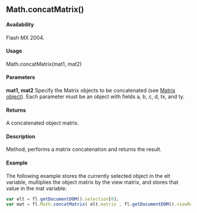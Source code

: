 ## Math.concatMatrix()

#### Availability

Flash MX 2004.

#### Usage

Math.concatMatrix(mat1, mat2)

#### Parameters

**mat1, mat2** Specify the Matrix objects to be concatenated (see [Matrix object](../Matrix_object/matrix_summary.md)). Each parameter must be an object with fields a, b, c, d, tx, and ty.

#### Returns

A concatenated object matrix.

#### Description

Method; performs a matrix concatenation and returns the result.

#### Example

The following example stores the currently selected object in the elt variable, multiplies the object matrix by the view matrix, and stores that value in the mat variable:

```javascript
var elt = fl.getDocumentDOM().selection[0];
var mat = fl.Math.concatMatrix( elt.matrix , fl.getDocumentDOM().viewMatrix );

```
